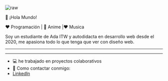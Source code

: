 ![raw](https://user-images.githubusercontent.com/63382740/120858295-f7326100-c558-11eb-92bc-58824db95b98.gif)

👋 ¡Hola Mundo!

❤️ Programación | 🖤 Anime |❤  Musica

Soy un estudiante de Ada ITW y autodidacta en desarrollo web desde el 2020, me apasiona todo lo que tenga que ver con  diseño web.
<hr>

<hr>

<ul>
  <li> 💻 he trabajado en proyectos colaborativos</li>
  <li> 📲 Como contactar conmigo:</li>
  <li><a href="https://www.linkedin.com/in/ingrid-victoria-taborda-07733b1b0/">Linkedln</a></li>
</ul>

  

